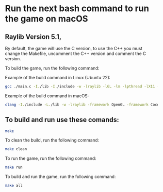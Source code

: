 # Run the next bash command to run the game on macOS

## Raylib Version 5.1,

By default, the game will use the C version, to use the C++ you must change the Makefile, uncomment the C++ version and comment the C version.

To build the game, run the following command:

Example of the build command in Linux (Ubuntu 22):
```bash
gcc ./main.c -I./lib -I./include -w -lraylib -lGL -lm -lpthread -lX11 -lXrandr -lXinerama -lXi -lXcursor -o main
```

Example of the build command in macOS:
```bash
clang -I./include -L./lib -w -lraylib -framework OpenGL -framework Cocoa -framework IOKit -framework CoreVideo ./main.c -o main
```


## To build and run use these comands:

```bash
make
```

To clean the build, run the following command:

```bash
make clean
```

To run the game, run the following command:

```bash
make run
```

To build and run the game, run the following command:

```bash
make all
```
